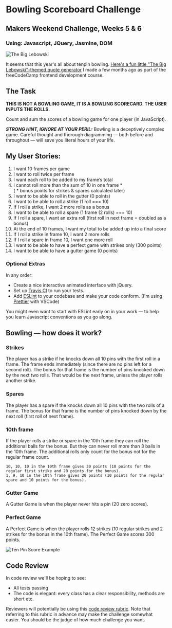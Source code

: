 
Bowling Scoreboard Challenge
=================

## Makers Weekend Challenge, Weeks 5 & 6

### Using: Javascript, JQuery, Jasmine, DOM

![The Big Lebowski](http://res.cloudinary.com/dani-devs-and-designs/image/upload/v1526749202/theDude4_orkwwr.png)

 It seems that this year's all about tenpin bowling. [Here's a fun little "The Big Lebowski"-themed quote generator](https://daniellebooysen.com/random-quote-machine) I made a few months ago as part of the freeCodeCamp frontend development course.

## The Task

**THIS IS NOT A BOWLING GAME, IT IS A BOWLING SCORECARD. THE USER INPUTS THE ROLLS.**

Count and sum the scores of a bowling game for one player (in JavaScript).

___STRONG HINT, IGNORE AT YOUR PERIL:___ Bowling is a deceptively complex game. Careful thought and thorough diagramming — both before and throughout — will save you literal hours of your life.

## My User Stories:

1. I want 10 frames per game  
2. I want to roll twice per frame  
3. I want each roll to be added to my frame’s total  
4. I cannot roll more than the sum of 10 in one frame *  
( * bonus points for strikes & spares calculated later)  
5. I want to be able to roll in the gutter (0 points)  
6. I want to be able to roll a strike (1 roll === 10)  
7. If I roll a strike, I want 2 more rolls as a bonus  
8. I want to be able to roll a spare (1 frame (2 rolls) === 10)  
9. If I roll a spare, I want an extra roll (first roll in next frame = doubled as a bonus)  
10. At the end of 10 frames, I want my total to be added up into a final score
11. If I roll a strike in frame 10, I want 2 more rolls
12. If I roll a spare in frame 10, I want one more roll
13. I want to be able to have a perfect game with strikes only (300 points)  
14. I want to be able to have a gutter game (0 points)

### Optional Extras

In any order:

* Create a nice interactive animated interface with jQuery.
* Set up [Travis CI](https://travis-ci.org) to run your tests.
* Add [ESLint](http://eslint.org/) to your codebase and make your code conform. (I'm using [Prettier](https://prettier.io/) with VSCode)

You might even want to start with ESLint early on in your work — to help you
learn Javascript conventions as you go along.

## Bowling — how does it work?

### Strikes

The player has a strike if he knocks down all 10 pins with the first roll in a frame. The frame ends immediately (since there are no pins left for a second roll). The bonus for that frame is the number of pins knocked down by the next two rolls. That would be the next frame, unless the player rolls another strike.

### Spares

The player has a spare if the knocks down all 10 pins with the two rolls of a frame. The bonus for that frame is the number of pins knocked down by the next roll (first roll of next frame).

### 10th frame

If the player rolls a strike or spare in the 10th frame they can roll the additional balls for the bonus. But they can never roll more than 3 balls in the 10th frame. The additional rolls only count for the bonus not for the regular frame count.

    10, 10, 10 in the 10th frame gives 30 points (10 points for the regular first strike and 20 points for the bonus).
    1, 9, 10 in the 10th frame gives 20 points (10 points for the regular spare and 10 points for the bonus).

### Gutter Game

A Gutter Game is when the player never hits a pin (20 zero scores).

### Perfect Game

A Perfect Game is when the player rolls 12 strikes (10 regular strikes and 2 strikes for the bonus in the 10th frame). The Perfect Game scores 300 points.

![Ten Pin Score Example](images/example_ten_pin_scoring.png)

## Code Review

In code review we'll be hoping to see:

* All tests passing
* The code is elegant: every class has a clear responsibility, methods are short etc.

Reviewers will potentially be using this [code review rubric](docs/review.md).  Note that referring to this rubric in advance may make the challenge somewhat easier.  You should be the judge of how much challenge you want.
